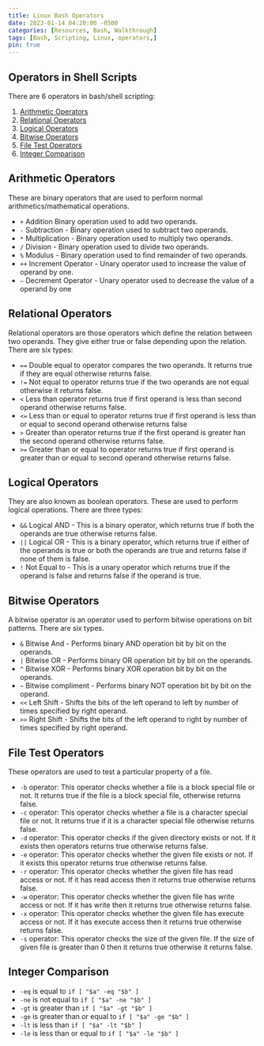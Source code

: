 ```yaml
---
title: Linux Bash Operators
date: 2023-01-14 04:20:00 -0500
categories: [Resources, Bash, Walkthrough]
tags: [Bash, Scripting, Linux, operators,]
pin: true
---
```


## Operators in Shell Scripts

There are 6 operators in bash/shell scripting:

1. [Arithmetic Operators](#arithmetic-operators)
2. [Relational Operators](#relational-operators)
3. [Logical Operators](#logical-operators)
4. [Bitwise Operators](#bitwise-operators)
5. [File Test Operators](#file-test-operators)
6. [Integer Comparison](#integer-comparison) 

## Arithmetic Operators

These are binary operators that are used to perform normal arithmetics/mathematical operations. 

- `+` Addition Binary operation used to add two operands.
- `-` Subtraction - Binary operation used to subtract two operands.
- `*` Multiplication - Binary operation used to multiply two operands.
- `/` Division - Binary operation used to divide two operands.
- `%` Modulus - Binary operation used to find remainder of two operands.
- `++` Increment Operator - Unary operator used to increase the value of operand by one.
- `–` Decrement Operator - Unary operator used to decrease the value of a operand by one

## Relational Operators

Relational operators are those operators which define the relation between two operands. They give either true or false depending upon the relation. There are six types:

- `==` Double equal to operator compares the two operands. It returns true if they are equal otherwise returns false.
- `!=` Not equal to operator returns true if the two operands are not equal otherwise it returns false.
- `<`  Less than operator returns true if first operand is less than second operand otherwise returns false.
- `<=` Less than or equal to operator returns true if first operand is less than or equal to second operand otherwise returns false
- `>` Greater than operator returns true if the first operand is greater han the second operand otherwise returns false.
- `>=` Greater than or equal to operator returns true if first operand is greater than or equal to second operand otherwise returns false.

## Logical Operators

They are also known as boolean operators. These are used to perform logical operations. There are three types:

- `&&` Logical AND - This is a binary operator, which returns true if both the operands are true otherwise returns false.
- `||` Logical OR - This is a binary operator, which returns true if either of the operands is true or both the operands are true and returns false if none of them is false.
- `!` Not Equal to - This is a unary operator which returns true if the operand is false and returns false if the operand is true.

## Bitwise Operators
    
A bitwise operator is an operator used to perform bitwise operations on bit patterns. There are six types.

- `&` Bitwise And - Performs binary AND operation bit by bit on the operands.
- `|` Bitwise OR - Performs binary OR operation bit by bit on the operands.
- `^` Bitwise XOR - Performs binary XOR operation bit by bit on the operands.
- `~` Bitwise compliment - Performs binary NOT operation bit by bit on the operand.
- `<<` Left Shift - Shifts the bits of the left operand to left by number of times specified by right operand.
- `>>` Right Shift - Shifts the bits of the left operand to right by number of times specified by right operand.

## File Test Operators

These operators are used to test a particular property of a file.

- `-b` operator: This operator checks whether a file is a block special file or not. It returns true if the file is a block special file, otherwise returns false.
- `-c` operator: This operator checks whether a file is a character special file or not. It returns true if it is a character special file otherwise returns false.
- `-d` operator: This operator checks if the given directory exists or not. If it exists then operators returns true otherwise returns false.
- `-e` operator: This operator checks whether the given file exists or not. If it exists this operator returns true otherwise returns false.
- `-r` operator: This operator checks whether the given file has read access or not. If it has read access then it returns true otherwise returns false.
- `-w` operator: This operator checks whether the given file has write access or not. If it has write then it returns true otherwise returns false.
- `-x` operator: This operator checks whether the given file has execute access or not. If it has execute access then it returns true otherwise returns false.
- `-s` operator: This operator checks the size of the given file. If the size of given file is greater than 0 then it returns true otherwise it returns false.

## Integer Comparison 

- `-eq` is equal to `if [ "$a" -eq "$b" ]`
- `-ne` is not equal to `if [ "$a" -ne "$b" ]`
- `-gt` is greater than `if [ "$a" -gt "$b" ]`
- `-ge` is greater than or equal to `if [ "$a" -ge "$b" ]`
- `-lt` is less than `if [ "$a" -lt "$b" ]`
- `-le` is less than or equal to `if [ "$a" -le "$b" ]`
